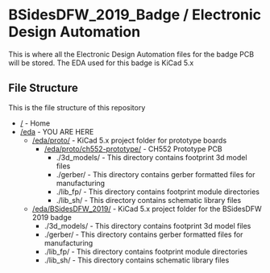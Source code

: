 # BSidesDFW_2019_Badge / Electronic Design Automation

This is where all the Electronic Design Automation files for the badge PCB will be stored.
The EDA used for this badge is KiCad 5.x

## File Structure

This is the file structure of this repository

* [/](/README.md) - Home
* [/eda](/eda/) - YOU ARE HERE
  * [/eda/proto/](/eda/proto/) - KiCad 5.x project folder for prototype boards
    * [/eda/proto/ch552-prototype/](/eda/proto/ch552-prototype/) - CH552 Prototype PCB
      * ./3d_models/ - This directory contains footprint 3d model files
      * ./gerber/ - This directory contains gerber formatted files for manufacturing
      * ./lib_fp/ - This directory contains footprint module directories
      * ./lib_sh/ - This directory contains schematic library files
  * [/eda/BSidesDFW_2019/](/eda/BSidesDFW_2019/) - KiCad 5.x project folder for the BSidesDFW 2019 badge
    * ./3d_models/ - This directory contains footprint 3d model files
    * ./gerber/ - This directory contains gerber formatted files for manufacturing
    * ./lib_fp/ - This directory contains footprint module directories
    * ./lib_sh/ - This directory contains schematic library files

